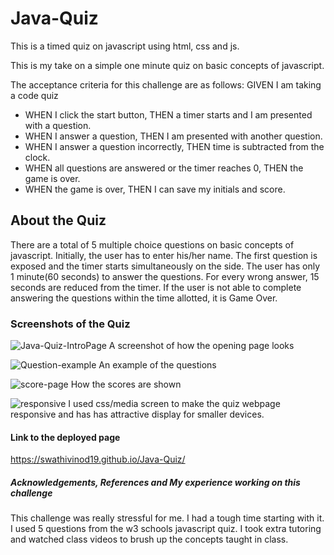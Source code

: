 # Java-Quiz
This is a timed quiz on javascript using html, css and js.

This is my take on a simple one minute quiz on basic concepts of javascript. 

The acceptance criteria for this challenge are as follows:
GIVEN I am taking a code quiz

* WHEN I click the start button, THEN a timer starts and I am presented with a question.
* WHEN I answer a question, THEN I am presented with another question.
* WHEN I answer a question incorrectly, THEN time is subtracted from the clock.
* WHEN all questions are answered or the timer reaches 0, THEN the game is over.
* WHEN the game is over, THEN I can save my initials and score.

## About the Quiz

There are a total of 5 multiple choice questions on basic concepts of javascript.
Initially, the user has to enter his/her name.
The first question is exposed and the timer starts simultaneously on the side.
The user has only 1 minute(60 seconds) to answer the questions.
For every wrong answer, 15 seconds are reduced from the timer.
If the user is not able to complete answering the questions within the time allotted, it is Game Over.

### Screenshots of the Quiz

![Java-Quiz-IntroPage](https://github.com/SwathiVinod19/Java-Quiz/assets/129353324/e54b8612-1576-41e0-bf4b-2c2e599862bd)
A screenshot of how the opening page looks 


![Question-example](https://github.com/SwathiVinod19/Java-Quiz/assets/129353324/1187946d-4c21-42bd-ac13-5a636fa5497a)
An example of the questions


![score-page](https://github.com/SwathiVinod19/Java-Quiz/assets/129353324/b4d0c028-f3bf-4863-819d-131db4ae3046)
How the scores are shown

![responsive](https://github.com/SwathiVinod19/Java-Quiz/assets/129353324/c98cbead-a2e1-414e-8348-aa90a6784c62)
I used css/media screen to make the quiz webpage responsive and has has attractive display for smaller devices.


#### Link to the deployed page

https://swathivinod19.github.io/Java-Quiz/

##### Acknowledgements, References and My experience working on this challenge
This challenge was really stressful for me. I had a tough time starting with it. I used 5 questions from the w3 schools javascript quiz. I took extra tutoring and watched class videos to brush up the concepts taught in class.





